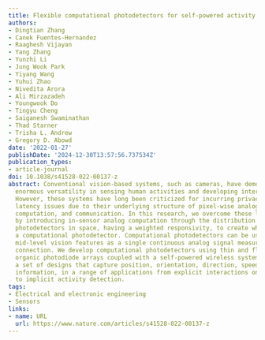 ```yaml
---
title: Flexible computational photodetectors for self-powered activity sensing
authors:
- Dingtian Zhang
- Canek Fuentes-Hernandez
- Raaghesh Vijayan
- Yang Zhang
- Yunzhi Li
- Jung Wook Park
- Yiyang Wang
- Yuhui Zhao
- Nivedita Arora
- Ali Mirzazadeh
- Youngwook Do
- Tingyu Cheng
- Saiganesh Swaminathan
- Thad Starner
- Trisha L. Andrew
- Gregory D. Abowd
date: '2022-01-27'
publishDate: '2024-12-30T13:57:56.737534Z'
publication_types:
- article-journal
doi: 10.1038/s41528-022-00137-z
abstract: Conventional vision-based systems, such as cameras, have demonstrated their
  enormous versatility in sensing human activities and developing interactive environments.
  However, these systems have long been criticized for incurring privacy, power, and
  latency issues due to their underlying structure of pixel-wise analog signal acquisition,
  computation, and communication. In this research, we overcome these limitations
  by introducing in-sensor analog computation through the distribution of interconnected
  photodetectors in space, having a weighted responsivity, to create what we call
  a computational photodetector. Computational photodetectors can be used to extract
  mid-level vision features as a single continuous analog signal measured via a two-pin
  connection. We develop computational photodetectors using thin and flexible low-noise
  organic photodiode arrays coupled with a self-powered wireless system to demonstrate
  a set of designs that capture position, orientation, direction, speed, and identification
  information, in a range of applications from explicit interactions on everyday surfaces
  to implicit activity detection.
tags:
- Electrical and electronic engineering
- Sensors
links:
- name: URL
  url: https://www.nature.com/articles/s41528-022-00137-z
---
```

